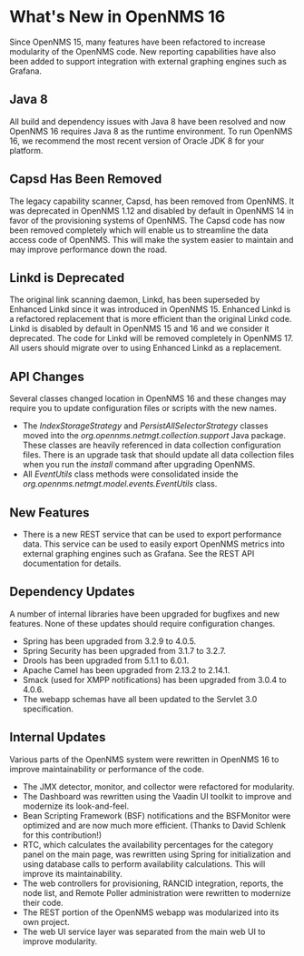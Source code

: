 What's New in OpenNMS 16
========================

Since OpenNMS 15, many features have been refactored to increase modularity of the OpenNMS code. New reporting capabilities have also been added to
support integration with external graphing engines such as Grafana.

Java 8
------

All build and dependency issues with Java 8 have been resolved and now OpenNMS 16 requires Java 8 as the runtime environment. To run OpenNMS 16,
we recommend the most recent version of Oracle JDK 8 for your platform.

Capsd Has Been Removed
----------------------

The legacy capability scanner, Capsd, has been removed from OpenNMS. It was deprecated in OpenNMS 1.12 and disabled by default in 
OpenNMS 14 in favor of the provisioning systems of OpenNMS. The Capsd code has now been removed completely which will enable us to
streamline the data access code of OpenNMS. This will make the system easier to maintain and may improve performance down the road.

Linkd is Deprecated
-------------------

The original link scanning daemon, Linkd, has been superseded by Enhanced Linkd since it was introduced in OpenNMS 15. 
Enhanced Linkd is a refactored replacement that is more efficient than the original Linkd code. 
Linkd is disabled by default in OpenNMS 15 and 16 and we consider it deprecated. 
The code for Linkd will be removed completely in OpenNMS 17. 
All users should migrate over to using Enhanced Linkd as a replacement.

API Changes
-----------

Several classes changed location in OpenNMS 16 and these changes may require you to update configuration files or scripts with the new names.

* The *IndexStorageStrategy* and *PersistAllSelectorStrategy* classes moved into the *org.opennms.netmgt.collection.support* Java package. These classes 
  are heavily referenced in data collection configuration files. There is an upgrade task that should update all data collection files when you 
  run the *install* command after upgrading OpenNMS.
* All *EventUtils* class methods were consolidated inside the *org.opennms.netmgt.model.events.EventUtils* class.

New Features
------------

* There is a new REST service that can be used to export performance data. This service can be used to easily export OpenNMS metrics into external
  graphing engines such as Grafana. See the REST API documentation for details.

Dependency Updates
------------------

A number of internal libraries have been upgraded for bugfixes and new features. None of these updates should require configuration changes.

* Spring has been upgraded from 3.2.9 to 4.0.5.
* Spring Security has been upgraded from 3.1.7 to 3.2.7.
* Drools has been upgraded from 5.1.1 to 6.0.1.
* Apache Camel has been upgraded from 2.13.2 to 2.14.1.
* Smack (used for XMPP notifications) has been upgraded from 3.0.4 to 4.0.6.
* The webapp schemas have all been updated to the Servlet 3.0 specification.

Internal Updates
----------------

Various parts of the OpenNMS system were rewritten in OpenNMS 16 to improve maintainability or performance of the code.

* The JMX detector, monitor, and collector were refactored for modularity.
* The Dashboard was rewritten using the Vaadin UI toolkit to improve and modernize its look-and-feel.
* Bean Scripting Framework (BSF) notifications and the BSFMonitor were optimized and are now much more efficient. (Thanks to David Schlenk for this contribution!)
* RTC, which calculates the availability percentages for the category panel on the main page, was rewritten using Spring for initialization and 
  using database calls to perform availability calculations. This will improve its maintainability.
* The web controllers for provisioning, RANCID integration, reports, the node list, and Remote Poller administration were rewritten
  to modernize their code.
* The REST portion of the OpenNMS webapp was modularized into its own project.
* The web UI service layer was separated from the main web UI to improve modularity.


[GNU Affero General Public License 3.0]: http://www.gnu.org/licenses/agpl-3.0.html
